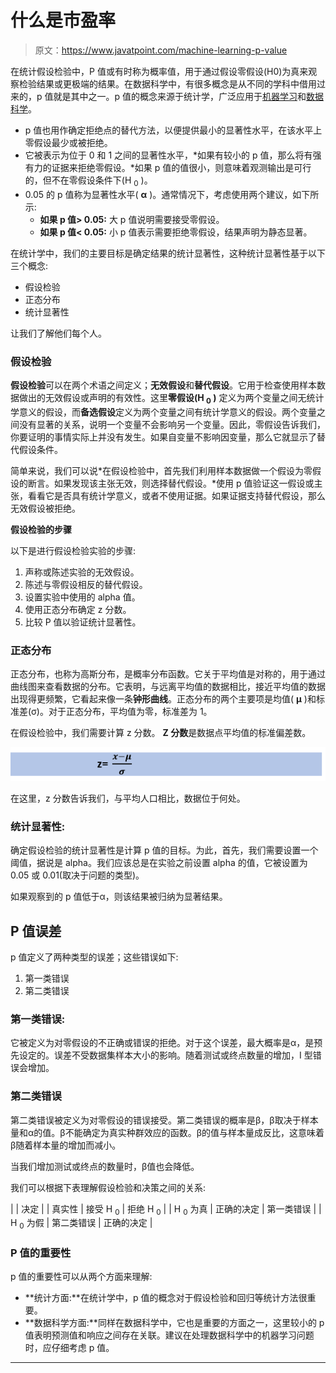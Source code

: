 # 什么是市盈率

> 原文：<https://www.javatpoint.com/machine-learning-p-value>

在统计假设检验中，P 值或有时称为概率值，用于通过假设零假设(H0)为真来观察检验结果或更极端的结果。在数据科学中，有很多概念是从不同的学科中借用过来的，p 值就是其中之一。p 值的概念来源于统计学，广泛应用于[机器学习](https://www.javatpoint.com/machine-learning)和[数据科学](https://www.javatpoint.com/data-science)。

*   p 值也用作确定拒绝点的替代方法，以便提供最小的显著性水平，在该水平上零假设最少或被拒绝。
*   它被表示为位于 0 和 1 之间的显著性水平，*如果有较小的 p 值，那么将有强有力的证据来拒绝零假设。*如果 p 值的值很小，则意味着观测输出是可行的，但不在零假设条件下(H <sub>0</sub> )。
*   0.05 的 p 值称为显著性水平( **α** )。通常情况下，考虑使用两个建议，如下所示:
    *   **如果 p 值> 0.05:** 大 p 值说明需要接受零假设。
    *   **如果 p 值< 0.05:** 小 p 值表示需要拒绝零假设，结果声明为静态显著。

在统计学中，我们的主要目标是确定结果的统计显著性，这种统计显著性基于以下三个概念:

*   假设检验
*   正态分布
*   统计显著性

让我们了解他们每个人。

### 假设检验

**假设检验**可以在两个术语之间定义；**无效假设**和**替代假设**。它用于检查使用样本数据做出的无效假设或声明的有效性。这里**零假设(H <sub>0</sub> )** 定义为两个变量之间无统计学意义的假设，而**备选假设**定义为两个变量之间有统计学意义的假设。两个变量之间没有显著的关系，说明一个变量不会影响另一个变量。因此，零假设告诉我们，你要证明的事情实际上并没有发生。如果自变量不影响因变量，那么它就显示了替代假设条件。

简单来说，我们可以说*在假设检验中，首先我们利用样本数据做一个假设为零假设的断言。如果发现该主张无效，则选择替代假设。*使用 p 值验证这一假设或主张，看看它是否具有统计学意义，或者不使用证据。如果证据支持替代假设，那么无效假设被拒绝。

**假设检验的步骤**

以下是进行假设检验实验的步骤:

1.  声称或陈述实验的无效假设。
2.  陈述与零假设相反的替代假设。
3.  设置实验中使用的 alpha 值。
4.  使用正态分布确定 z 分数。
5.  比较 P 值以验证统计显著性。

### 正态分布

正态分布，也称为高斯分布，是概率分布函数。它关于平均值是对称的，用于通过曲线图来查看数据的分布。它表明，与远离平均值的数据相比，接近平均值的数据出现得更频繁，它看起来像一条**钟形曲线**。正态分布的两个主要项是均值( **μ** )和标准差(σ)。对于正态分布，平均值为零，标准差为 1。

在假设检验中，我们需要计算 z 分数。 **Z 分数**是数据点平均值的标准偏差数。

![P-Value](img/3b2b9fe19ab53f020134fa01fafffa30.png)

在这里，z 分数告诉我们，与平均人口相比，数据位于何处。

### 统计显著性:

确定假设检验的统计显著性是计算 p 值的目标。为此，首先，我们需要设置一个阈值，据说是 alpha。我们应该总是在实验之前设置 alpha 的值，它被设置为 0.05 或 0.01(取决于问题的类型)。

如果观察到的 p 值低于α，则该结果被归纳为显著结果。

## P 值误差

p 值定义了两种类型的误差；这些错误如下:

1.  第一类错误
2.  第二类错误

### 第一类错误:

它被定义为对零假设的不正确或错误的拒绝。对于这个误差，最大概率是α，是预先设定的。误差不受数据集样本大小的影响。随着测试或终点数量的增加，I 型错误会增加。

### 第二类错误

第二类错误被定义为对零假设的错误接受。第二类错误的概率是β，β取决于样本量和α的值。β不能确定为真实种群效应的函数。β的值与样本量成反比，这意味着β随着样本量的增加而减小。

当我们增加测试或终点的数量时，β值也会降低。

我们可以根据下表理解假设检验和决策之间的关系:

|  | 决定 |
| 真实性 | 接受 H <sub>0</sub> | 拒绝 H <sub>0</sub> |
| H <sub>0</sub> 为真 | 正确的决定 | 第一类错误 |
| H <sub>0</sub> 为假 | 第二类错误 | 正确的决定 |

### P 值的重要性

p 值的重要性可以从两个方面来理解:

*   **统计方面:**在统计学中，p 值的概念对于假设检验和回归等统计方法很重要。
*   **数据科学方面:**同样在数据科学中，它也是重要的方面之一，这里较小的 p 值表明预测值和响应之间存在关联。建议在处理数据科学中的机器学习问题时，应仔细考虑 p 值。

* * *